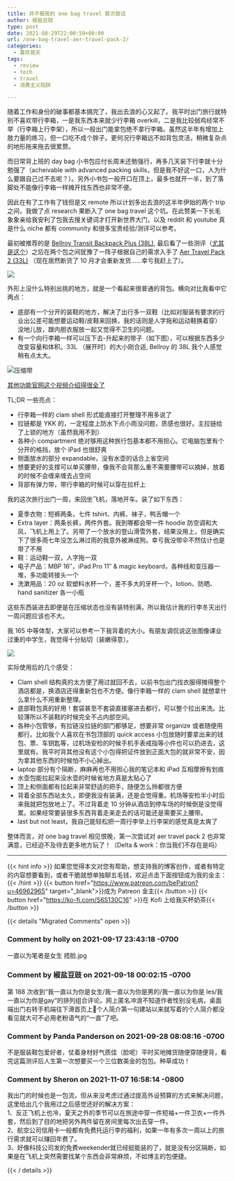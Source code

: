 ```yaml
---
title: 并不极简的 one bag travel 首次尝试
author: 椒盐豆豉
type: post
date: 2021-08-29T22:00:59+00:00
url: /one-bag-travel-aer-travel-pack-2/
categories:
  - 喜欢就买
tags:
  - review
  - tech
  - travel
  - 消费主义陷阱

---
```

随着工作和身份的破事都基本搞完了，我出去浪的心又起了。我平时出门旅行就特别不喜欢带行李箱，一是我东西本来就少行李箱 overkill，二是我比较弱鸡经常不举（行李箱上行李架），所以一般出门能拿包绝不拿行李箱。虽然这半年有增加上肢力量的练习，但一口吃不成个胖子。更何况行李箱远不如背包灵活，稍微复杂点的地形拖来拖去很累赘。

而日常背上班的 day bag 小书包应付长周末还勉强行，再多几天装下行李就十分勉强了（acheivable with advanced packing skills，但是我不好这一口，人为什么要跟自己过不去呢？）。另外小书包一般开口在顶上，最多也就开一半，到了落脚处不能像行李箱一样摊开找东西也非常不便。

因此在有了工作有了钱但是又 remote 所以计划多出去浪的这半年伊始的两个 trip 之间，我做了点 research 果断入了 one bag travel 这个坑。在此赞美一下长毛象象亲给我安利了包我去搜关键词才打开新世界大门，以及 reddit 和 youtube 真是什么 niche 都有 community 和很多宝贵经验/测评可以参考。

最初被推荐的是 [Bellroy Transit Backpack Plus (38L)](https://amzn.to/2WALJAY), 最后看了一些测评（[尤其是这个](https://youtu.be/_8Dzx-sgQjU)）之后在两个包之间犹豫了一阵子根据自己的需求入手了 [Aer Travel Pack 2 (33L)](https://www.aersf.com/travel-pack-2-gray) （现在居然断货了 10 月才会重新发货……幸亏我赶上了）。

![](https://s3.nl-ams.scw.cloud/mtfront-blog/2021/08/Screen-Shot-2021-08-29-at-2.54.56-PM-940x1024.png)

外形上没什么特别出挑的地方，就是一个看起来很普通的背包。横向对比我看中它两点：

- 底部有一个分开的装鞋的地方，解决了出行多一双鞋（比如对服装有要求的行业出公差可能想要运动鞋/皮鞋来回换，我的话则是人字拖和运动鞋换着穿）没地儿放，跟内胆衣服放一起又觉得不卫生的问题。
- 有一个向行李箱一样可以压下去-升起来的带子（如下图），可以根据东西多少改变容量和体积。33L （展开时）的大小刚合适, Bellroy 的 38L 我个人感觉稍有点太大。

![压缩带](https://images.squarespace-cdn.com/content/v1/5362a66ee4b05f0813543305/1533258160331-QW3ZOX20COCBTZLYC3RW/22007_tp2_gray_compression.JPG?format=1000w)

[其他功能官网这个视频介绍得很全了](https://youtu.be/mzrvJX-O5DY)

TL;DR 一些亮点：

- 行李箱一样的 clam shell 形式能直接打开整理不用多说了
- 拉链都是 YKK 的，一定程度上防水下点小雨没问题，质感也很好。主拉链给了上锁的地方（虽然我用不到）
- 各种小 compartment 绝对够用这种旅行包基本都不用担心。它电脑包里有个分开的格挡，放个 iPad 也很舒爽
- 侧面放水的部分 expandable，没有水壶的话合上省空间
- 想要更好的支撑可以单买腰带，像我不会背那么重不需要腰带可以摘掉，放着的时候不会缠来缠去占空间
- 背部有弹力带，带行李箱的时候可以穿在拉杆上

我的这次旅行出门一周，来回坐飞机，落地开车。装了如下东西：

- 夏季衣物：短裤两条，七件 tshirt、内裤、袜子，鸭舌帽一个
- Extra layer：两条长裤，两件外套。我到哪都会带一件 hoodie 防空调和大风，飞机上用上了。另带了一个放水的登山滑雪外套，结果没用上，但是确实下了很多雨七年没怎么淋过雨的我意外被淋成狗。幸亏我没带伞不然估计也是带了不用
- 鞋：运动鞋一双，人字拖一双
- 电子产品：MBP 16″，iPad Pro 11″ & magic keyboard，各种线和变压器一堆，多功能转接头一个
- 洗漱用品：20 oz 软塑料水杯一个，差不多大的牙杯一个，lotion、防晒、hand sanitizer 各一小瓶

这些东西装进去即便是在压缩状态也没有装特别满，所以我估计我的行李冬天出行一周问题应该也不大。

我 165 中等体型，大家可以参考一下我背着的大小。有朋友调侃说这张图像课业过重的中学生，我觉得十分贴切（装嫩得意）。

![](https://s3.nl-ams.scw.cloud/mtfront-blog/2021/08/20210811_100658-scaled-e1630273525874-768x1024.jpeg)

实际使用后的几个感受：

- Clam shell 结构真的太方便了用过就回不去，以前书包出门找衣服得摊得整个酒店都是，换酒店还得重新包也不方便。像行李箱一样的 clam shell 就想拿什么拿什么不用重新整理。
- 底部鞋包真的好用！套袋甚至不套袋直接塞进去都行，可以整个拉出来洗。比较薄所以不装鞋的时候完全不占内部空间。
- 各种小包管够，有拉链没拉链的部门都够足，想要非常 organize 或者随便用都行。比如我个人喜欢在书包顶部的 quick access 小包放随时要拿出来的钱包、票、车钥匙等，过机场安检的时候手机手表戒指等小件也可以扔进去，这里就有。我平时背其他没有这个小包得把证件放到正面大包的就非常不安，因为拿其他东西的时候怕不小心掉出。
- laptop 部分有个隔断，麻麻再也不用担心我的笔记本和 iPad 互相摩擦有划痕
- 水壶包能拉起来没水壶的时候省地方真是太贴心了
- 顶上和侧面都有拉起来非常舒适的把手，随便怎么拎都很方便
- 背着全部东西站太久，即便我没有装满，还是会觉得重。机场等安检半小时后来我就把包放地上了。不过背着走 10 分钟从酒店到停车场的时候倒是没觉得累。如果经常要装很多东西背着走来走去的话可能还是需要买上腰带。
- last but not least，我自己能轻松把一周行李举上行李架的感觉真是太爽了

整体而言，对 one bag travel 相见恨晚，第一次尝试对 aer travel pack 2 也非常满意，已经迫不及待去更多地方玩了！（Delta & work：你当我们不存在是吗）

---
{{< hint info >}}
如果您觉得本文对您有帮助，想支持我的博客创作，或者有特定的内容想要看到，或者干脆就想单独聊五毛钱，欢迎点击下面按钮成为我的金主：
{{< /hint >}}
{{< button href="https://www.patreon.com/bePatron?u=46962965" target="_blank">}}成为 Patreon 金主{{< /button >}}
{{< button href="https://ko-fi.com/S6S130C16" >}}在 Kofi 上给我买杯奶茶{{< /button >}}

{{< details "Migrated Comments" open >}}

### Comment by holly on 2021-09-17 23:43:18 -0700
一直以为笔者是女生 捂脸.jpg

### Comment by 椒盐豆豉 on 2021-09-18 00:02:15 -0700
第 188 次收到“我一直以为你是女生/我一直以为你是男的/我一直以为你是 les/我一直以为你是gay“的排列组合评论。网上匿名冲浪不知道作者性别没毛病，桌面端出门右转手机端往下滑首页上个人简介第一句建站以来就写着的个人简介都没看见就大可不必用老粉语气的“一直”了吧。

### Comment by Panda Panderson on 2021-09-28 08:08:16 -0700
不是服装鞋包爱好者，仗着身材好气质佳（脸呢）平时买地摊货随便穿随便背，看完这篇测评后人生第一次想要买一个三位数美金的包包。种草成功！

### Comment by Sheron on 2021-11-07 16:58:14 -0800
我出门的时候也是一包流，但从来没考虑过通过提高外设预算的方式来解决问题，这里给出几个我用过之后感觉还好的解决方案：  
1、反正飞机上也冷，夏天之外的季节可以在旅途中穿一件短袖+一件卫衣+一件外套，然后到了目的地把另外两件留在房间里每次出去穿一件。  
2、航空公司信用卡一般都有免费托运行李的福利，如果一年有多次一周以上的旅行需求就可以赚回年费了。  
3、好像科技公司发的免费weekender就已经挺能装的了，就是没有分区隔断，如果是在飞机上突然需要找某个东西会非常麻烦，不如博主的包便捷。

{{< / details >}}